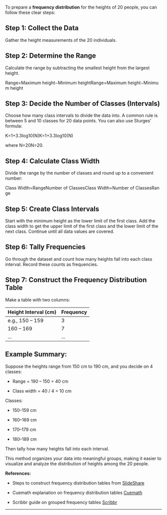 To prepare a **frequency distribution** for the heights of 20 people, you can follow these clear steps:

## Step 1: Collect the Data

Gather the height measurements of the 20 individuals.

## Step 2: Determine the Range

Calculate the range by subtracting the smallest height from the largest height.

Range=Maximum height−Minimum heightRange=Maximum height−Minimum height

## Step 3: Decide the Number of Classes (Intervals)

Choose how many class intervals to divide the data into. A common rule is between 5 and 10 classes for 20 data points. You can also use Sturges’ formula:

K=1+3.3log⁡10(N)K=1+3.3log10(N)

where N=20N=20.

## Step 4: Calculate Class Width

Divide the range by the number of classes and round up to a convenient number:

Class Width=RangeNumber of ClassesClass Width=Number of ClassesRange

## Step 5: Create Class Intervals

Start with the minimum height as the lower limit of the first class. Add the class width to get the upper limit of the first class and the lower limit of the next class. Continue until all data values are covered.

## Step 6: Tally Frequencies

Go through the dataset and count how many heights fall into each class interval. Record these counts as frequencies.

## Step 7: Construct the Frequency Distribution Table

Make a table with two columns:

|Height Interval (cm)|Frequency|
|---|---|
|e.g., 150 – 159|3|
|160 – 169|7|
|...|...|

## Example Summary:

Suppose the heights range from 150 cm to 190 cm, and you decide on 4 classes:

- Range = 190 – 150 = 40 cm
    
- Class width = 40 / 4 = 10 cm
    

Classes:

- 150–159 cm
    
- 160–169 cm
    
- 170–179 cm
    
- 180–189 cm
    

Then tally how many heights fall into each interval.

This method organizes your data into meaningful groups, making it easier to visualize and analyze the distribution of heights among the 20 people.

**References:**

- Steps to construct frequency distribution tables from [SlideShare](https://www.slideshare.net/slideshow/steps-in-constructing-a-frequency-distribution-tablepptx/258589926)
    
- Cuemath explanation on frequency distribution tables [Cuemath](https://www.cuemath.com/data/frequency-distribution-table/)
    
- Scribbr guide on grouped frequency tables [Scribbr](https://www.scribbr.com/statistics/frequency-distributions/)

********
